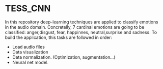 # TESS_CNN
In this repository deep-learning techniques are applied to classify emotions in the audio domain. Concretelly, 7 cardinal emotions are going to be classified: anger,disgust, fear, happinnes, neutral,surprise and sadness.
To build the application, this tasks are followed in order:

*  Load audio files
*  Data visualization
*  Data normalization. (Optimization, augmentation...) 
*  Neural net model.
